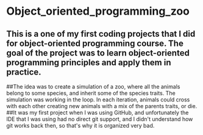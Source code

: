 # Object_oriented_programming_zoo
## This is a one of my first coding projects that I did for object-oriented programming course. The goal of the project was to learn object-oriented programming principles and apply them in practice. 
##The idea was to create a simulation of a zoo, where all the animals belong to some species, and inherit some of the species traits. The simulation was working in the loop. In each iteration, animals could cross with each other creating new animals with a mix of the parents traits, or die.
##It was my first project when I was using GitHub, and unfortunately the IDE that I was using had no direct git support, and I didn't understand how git works back then, so that's why it is organized very bad.
